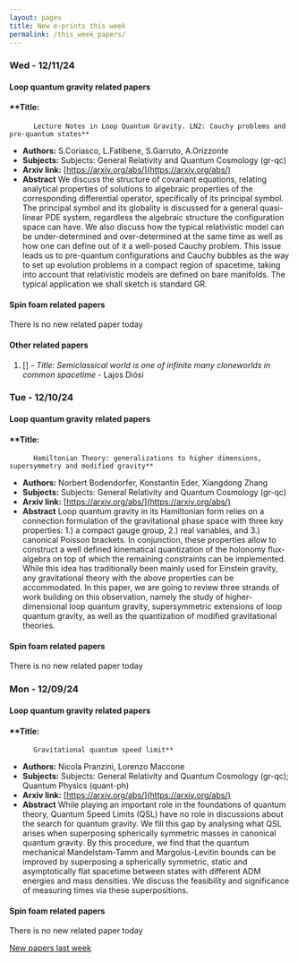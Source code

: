 ```yaml
---
layout: pages
title: New e-prints this week
permalink: /this_week_papers/
---
```




### Wed - 12/11/24

#### Loop quantum gravity related papers

#### **Title:
          Lecture Notes in Loop Quantum Gravity. LN2: Cauchy problems and pre-quantum states**
 - **Authors:** S.Coriasco, L.Fatibene, S.Garruto, A.Orizzonte
 - **Subjects:** Subjects:
General Relativity and Quantum Cosmology (gr-qc)
 - **Arxiv link:** [https://arxiv.org/abs/](https://arxiv.org/abs/)
 - **Abstract**
 We discuss the structure of covariant equations, relating analytical properties of solutions to algebraic properties of the corresponding differential operator, specifically of its principal symbol. The principal symbol and its globality is discussed for a general quasi-linear PDE system, regardless the algebraic structure the configuration space can have. We also discuss how the typical relativistic model can be under-determined and over-determined at the same time as well as how one can define out of it a well-posed Cauchy problem. This issue leads us to pre-quantum configurations and Cauchy bubbles as the way to set up evolution problems in a compact region of spacetime, taking into account that relativistic models are defined on bare manifolds. The typical application we shall sketch is standard GR. 

#### Spin foam related papers

There is no new related paper today 



#### Other related papers

1. [[]](https://arxiv.org/abs/) - *Title:
          Semiclassical world is one of infinite many cloneworlds in common spacetime* - Lajos Diósi



### Tue - 12/10/24

#### Loop quantum gravity related papers

#### **Title:
          Hamiltonian Theory: generalizations to higher dimensions, supersymmetry and modified gravity**
 - **Authors:** Norbert Bodendorfer, Konstantin Eder, Xiangdong Zhang
 - **Subjects:** Subjects:
General Relativity and Quantum Cosmology (gr-qc)
 - **Arxiv link:** [https://arxiv.org/abs/](https://arxiv.org/abs/)
 - **Abstract**
 Loop quantum gravity in its Hamiltonian form relies on a connection formulation of the gravitational phase space with three key properties: 1.) a compact gauge group, 2.) real variables, and 3.) canonical Poisson brackets. In conjunction, these properties allow to construct a well defined kinematical quantization of the holonomy flux-algebra on top of which the remaining constraints can be implemented. While this idea has traditionally been mainly used for Einstein gravity, any gravitational theory with the above properties can be accommodated. In this paper, we are going to review three strands of work building on this observation, namely the study of higher-dimensional loop quantum gravity, supersymmetric extensions of loop quantum gravity, as well as the quantization of modified gravitational theories. 

#### Spin foam related papers

There is no new related paper today 

### Mon - 12/09/24

#### Loop quantum gravity related papers

#### **Title:
          Gravitational quantum speed limit**
 - **Authors:** Nicola Pranzini, Lorenzo Maccone
 - **Subjects:** Subjects:
General Relativity and Quantum Cosmology (gr-qc); Quantum Physics (quant-ph)
 - **Arxiv link:** [https://arxiv.org/abs/](https://arxiv.org/abs/)
 - **Abstract**
 While playing an important role in the foundations of quantum theory, Quantum Speed Limits (QSL) have no role in discussions about the search for quantum gravity. We fill this gap by analysing what QSL arises when superposing spherically symmetric masses in canonical quantum gravity. By this procedure, we find that the quantum mechanical Mandelstam-Tamm and Margolus-Levitin bounds can be improved by superposing a spherically symmetric, static and asymptotically flat spacetime between states with different ADM energies and mass densities. We discuss the feasibility and significance of measuring times via these superpositions. 

#### Spin foam related papers

There is no new related paper today 




[New papers last week]({{site.url}}/archived/weekly/pre-prints/2024/12/09/archived_weekly_papers.html)